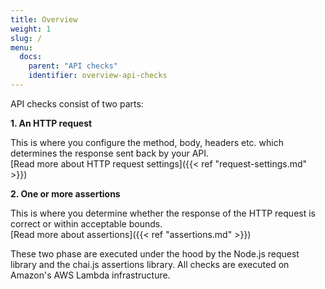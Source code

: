 ```yaml
---
title: Overview
weight: 1
slug: /
menu:
  docs:
    parent: "API checks"
    identifier: overview-api-checks
---
```


API checks consist of two parts:

**1. An HTTP request** 

This is where you configure the method, body, headers etc. which determines the response sent back by your API.  
[Read more about HTTP request settings]({{< ref "request-settings.md" >}})

**2. One or more assertions** 

This is where you determine whether the response of the HTTP request is correct or within acceptable bounds.  
[Read more about assertions]({{< ref "assertions.md" >}})

These two phase are executed under the hood by the Node.js request library and the chai.js assertions library. All checks are executed on Amazon's AWS Lambda infrastructure.
